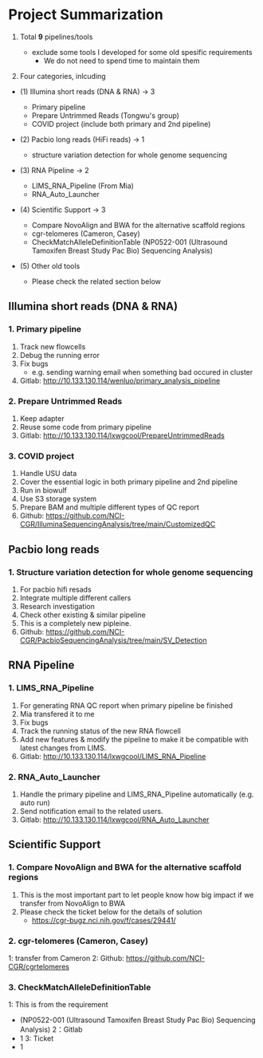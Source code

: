 # Project Summarization
1. Total **9** pipelines/tools
   * exclude some tools I developed for some old spesific requirements
      * We do not need to spend time to maintain them

2. Four categories, inlcuding

 - (1) Illumina short reads (DNA & RNA) -> 3
   * Primary pipeline
   * Prepare Untrimmed Reads (Tongwu's group)
   * COVID project (include both primary and 2nd pipeline)
   
 - (2) Pacbio long reads (HiFi reads) -> 1
   * structure variation detection for whole genome sequencing

 - (3) RNA Pipeline -> 2
   * LIMS_RNA_Pipeline (From Mia)
   * RNA_Auto_Launcher
 
 - (4) Scientific Support -> 3
   * Compare NovoAlign and BWA for the alternative scaffold regions
   * cgr-telomeres (Cameron, Casey)
   * CheckMatchAlleleDefinitionTable (NP0522-001 (Ultrasound Tamoxifen Breast Study Pac Bio) Sequencing Analysis) 

 - (5) Other old tools 
   * Please check the related section below

## Illumina short reads (DNA & RNA)
### 1. Primary pipeline
1. Track new flowcells
2. Debug the running error
3. Fix bugs
   * e.g. sending warning email when something bad occured in cluster
4. Gitlab: http://10.133.130.114/wenluo/primary_analysis_pipeline


### 2. Prepare Untrimmed Reads
1. Keep adapter
2. Reuse some code from primary pipeline
3. Gitlab: http://10.133.130.114/lxwgcool/PrepareUntrimmedReads

### 3. COVID project
1. Handle USU data
2. Cover the essential logic in both primary pipeline and 2nd pipeline
3. Run in biowulf
4. Use S3 storage system
5. Prepare BAM and multiple different types of QC report
6. Github: https://github.com/NCI-CGR/IlluminaSequencingAnalysis/tree/main/CustomizedQC

## Pacbio long reads
### 1. Structure variation detection for whole genome sequencing
1. For pacbio hifi resads
2. Integrate multiple different callers 
3. Research investigation
4. Check other existing & similar pipeline 
5. This is a completely new pipleine.
6. Github: https://github.com/NCI-CGR/PacbioSequencingAnalysis/tree/main/SV_Detection

## RNA Pipeline
### 1. LIMS_RNA_Pipeline
1. For generating RNA QC report when primary pipeline be finished
2. Mia transfered it to me
3. Fix bugs
4. Track the running status of the new RNA flowcell
5. Add new features & modify the pipeline to make it be compatible with latest changes from LIMS.
6. Gitlab: http://10.133.130.114/lxwgcool/LIMS_RNA_Pipeline

### 2. RNA_Auto_Launcher
1. Handle the primary pipeline and LIMS_RNA_Pipeline automatically (e.g. auto run)
2. Send notification email to the related users. 
3. Gitlab: http://10.133.130.114/lxwgcool/RNA_Auto_Launcher

## Scientific Support
### 1. Compare NovoAlign and BWA for the alternative scaffold regions
1. This is the most important part to let people know how big impact if we transfer from NovoAlign to BWA
2. Please check the ticket below for the details of solution
   * https://cgr-bugz.nci.nih.gov/f/cases/29441/

### 2. cgr-telomeres (Cameron, Casey)
1: transfer from Cameron
2: Github: https://github.com/NCI-CGR/cgrtelomeres

### 3. CheckMatchAlleleDefinitionTable
1: This is from the requirement
   * (NP0522-001 (Ultrasound Tamoxifen Breast Study Pac Bio) Sequencing Analysis) 
2：Gitlab
   * 1
3: Ticket
   * 1
